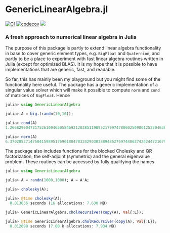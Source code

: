 # GenericLinearAlgebra.jl
[![CI](https://github.com/JuliaLinearAlgebra/GenericLinearAlgebra.jl/actions/workflows/ci.yml/badge.svg)](https://github.com/JuliaLinearAlgebra/GenericLinearAlgebra.jl/actions/workflows/ci.yml)
[![codecov](https://codecov.io/gh/JuliaLinearAlgebra/GenericLinearAlgebra.jl/branch/master/graph/badge.svg?token=eO37qmAboR)](https://codecov.io/gh/JuliaLinearAlgebra/GenericLinearAlgebra.jl)
[![](https://img.shields.io/badge/docs-stable-blue.svg)](https://JuliaLinearAlgebra.github.io/GenericLinearAlgebra.jl/stable)

### A fresh approach to numerical linear algebra in Julia

The purpose of this package is partly to extend linear algebra functionality in base to cover generic element types, e.g. `BigFloat` and `Quaternion`, and partly to be a place to experiment with fast linear algebra routines written in Julia (except for optimized BLAS). It is my hope that it is possible to have implementations that are generic, fast, and readable.

So far, this has mainly been my playground but you might find some of the functionality here useful. The package has a generic implementation of a singular value solver which will make it possible to compute `norm` and `cond` of matrices of `BigFloat`. Hence

```jl
julia> using GenericLinearAlgebra

julia> A = big.(randn(10,10));

julia> cond(A)
1.266829904721752610946505846921202851190952179974780602509001252204638657237828e+03

julia> norm(A)
6.370285271475041598951769618847832429030388948627697440637424244721679386430589
```

The package also includes functions for the blocked Cholesky and QR factorization, the self-adjoint (symmetric) and the general eigenvalue problem. These routines can be accessed by fully qualifying the names

```jl
julia> using GenericLinearAlgebra

julia> A = randn(1000,1000); A = A'A;

julia> cholesky(A);

julia> @time cholesky(A);
  0.013036 seconds (16 allocations: 7.630 MB)

julia> GenericLinearAlgebra.cholRecursive!(copy(A), Val{:L});

julia> @time GenericLinearAlgebra.cholRecursive!(copy(A), Val{:L});
  0.012098 seconds (7.00 k allocations: 7.934 MB)
```
